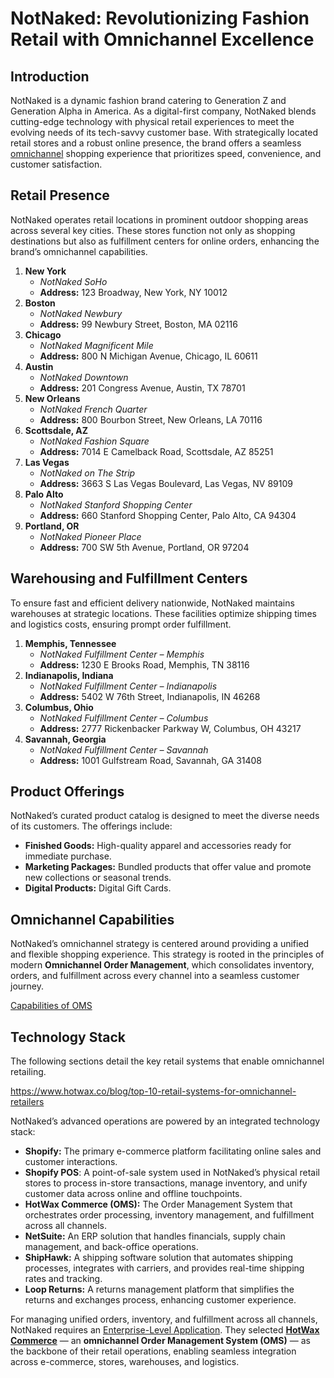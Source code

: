 # **NotNaked: Revolutionizing Fashion Retail with Omnichannel Excellence**

## **Introduction**
NotNaked is a dynamic fashion brand catering to Generation Z and Generation Alpha in America. As a digital-first company, NotNaked blends cutting-edge technology with physical retail experiences to meet the evolving needs of its tech-savvy customer base. With strategically located retail stores and a robust online presence, the brand offers a seamless [omnichannel](https://www.hotwax.co/blog/what-is-omnichannel-order-management-and-why-does-it-exist) shopping experience that prioritizes speed, convenience, and customer satisfaction.

## **Retail Presence**
NotNaked operates retail locations in prominent outdoor shopping areas across several key cities. These stores function not only as shopping destinations but also as fulfillment centers for online orders, enhancing the brand’s omnichannel capabilities.
1. **New York**
   * *NotNaked SoHo*  
   * **Address:** 123 Broadway, New York, NY 10012  
2. **Boston**
   * *NotNaked Newbury*  
   * **Address:** 99 Newbury Street, Boston, MA 02116  
3. **Chicago**
   * *NotNaked Magnificent Mile*  
   * **Address:** 800 N Michigan Avenue, Chicago, IL 60611  
4. **Austin**
   * *NotNaked Downtown*  
   * **Address:** 201 Congress Avenue, Austin, TX 78701  
5. **New Orleans**
   * *NotNaked French Quarter*  
   * **Address:** 800 Bourbon Street, New Orleans, LA 70116  
6. **Scottsdale, AZ**
   * *NotNaked Fashion Square*  
   * **Address:** 7014 E Camelback Road, Scottsdale, AZ 85251  
7. **Las Vegas**
   * *NotNaked on The Strip*  
   * **Address:** 3663 S Las Vegas Boulevard, Las Vegas, NV 89109  
8. **Palo Alto**
   * *NotNaked Stanford Shopping Center*  
   * **Address:** 660 Stanford Shopping Center, Palo Alto, CA 94304  
9. **Portland, OR**
   * *NotNaked Pioneer Place*  
   * **Address:** 700 SW 5th Avenue, Portland, OR 97204

## **Warehousing and Fulfillment Centers**
To ensure fast and efficient delivery nationwide, NotNaked maintains warehouses at strategic locations. These facilities optimize shipping times and logistics costs, ensuring prompt order fulfillment.
1. **Memphis, Tennessee**
   * *NotNaked Fulfillment Center – Memphis*  
   * **Address:** 1230 E Brooks Road, Memphis, TN 38116  
2. **Indianapolis, Indiana**
   * *NotNaked Fulfillment Center – Indianapolis*  
   * **Address:** 5402 W 76th Street, Indianapolis, IN 46268  
3. **Columbus, Ohio**
   * *NotNaked Fulfillment Center – Columbus*  
   * **Address:** 2777 Rickenbacker Parkway W, Columbus, OH 43217  
4. **Savannah, Georgia**
   * *NotNaked Fulfillment Center – Savannah*  
   * **Address:** 1001 Gulfstream Road, Savannah, GA 31408

## **Product Offerings**
NotNaked’s curated product catalog is designed to meet the diverse needs of its customers. The offerings include:
* **Finished Goods:** High-quality apparel and accessories ready for immediate purchase.  
* **Marketing Packages:** Bundled products that offer value and promote new collections or seasonal trends.  
* **Digital Products:** Digital Gift Cards.

## **Omnichannel Capabilities**
NotNaked’s omnichannel strategy is centered around providing a unified and flexible shopping experience. This strategy is rooted in the principles of modern **Omnichannel Order Management**, which consolidates inventory, orders, and fulfillment across every channel into a seamless customer journey.

[Capabilities of OMS](https://www.hotwax.co/blog/15-critical-capabilities-of-omnichannel-order-management-solution)

## **Technology Stack**
The following sections detail the key retail systems that enable omnichannel retailing.

https://www.hotwax.co/blog/top-10-retail-systems-for-omnichannel-retailers

NotNaked’s advanced operations are powered by an integrated technology stack:
* **Shopify:** The primary e-commerce platform facilitating online sales and customer interactions.
* **Shopify POS**: A point-of-sale system used in NotNaked’s physical retail stores to process in-store transactions, manage inventory, and unify customer data across online and offline touchpoints.
* **HotWax Commerce (OMS):** The Order Management System that orchestrates order processing, inventory management, and fulfillment across all channels.  
* **NetSuite:** An ERP solution that handles financials, supply chain management, and back-office operations.  
* **ShipHawk:** A shipping software solution that automates shipping processes, integrates with carriers, and provides real-time shipping rates and tracking.  
* **Loop Returns:** A returns management platform that simplifies the returns and exchanges process, enhancing customer experience.

For managing unified orders, inventory, and fulfillment across all channels, NotNaked requires an [Enterprise-Level Application](https://www.ibm.com/think/topics/enterprise-applications). They selected [**HotWax Commerce**](https://www.hotwax.co/) — an **omnichannel Order Management System (OMS)** — as the backbone of their retail operations, enabling seamless integration across e-commerce, stores, warehouses, and logistics.
